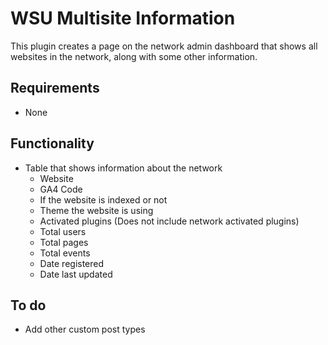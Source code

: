 # WSU Multisite Information
This plugin creates a page on the network admin dashboard that shows all websites in the network, along with some other information. 
## Requirements
- None
## Functionality
- Table that shows information about the network
    - Website
    - GA4 Code
    - If the website is indexed or not
    - Theme the website is using
    - Activated plugins (Does not include network activated plugins)
    - Total users
    - Total pages
    - Total events
    - Date registered
    - Date last updated
## To do
- Add other custom post types
